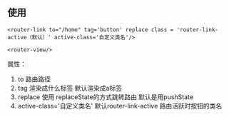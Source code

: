 ## 使用

```vue
<router-link to="/home" tag='button' replace class = 'router-link-active（默认）' active-class='自定义类名'/>
    
<router-view/>
```

属性： 

1. to 路由路径
2. tag 渲染成什么标签 默认渲染成a标签
3. replace  使用 replaceState的方式跳转路由 默认是用pushState
4.  active-class='自定义类名'  默认router-link-active 路由活跃时按钮的类名



